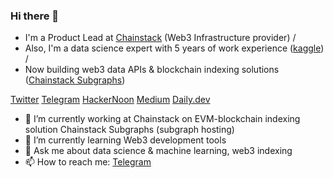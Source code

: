 ### Hi there 👋

- I'm a Product Lead at [Chainstack](https://chainstack.com) (Web3 Infrastructure provider) /
- Also, I'm a data science expert with 5 years of work experience ([kaggle](https://www.kaggle.com/kirill702b)) /
- Now building web3 data APIs & blockchain indexing solutions ([Chainstack Subgraphs](https://chainstack.com/subgraphs/))

 [Twitter](https://twitter.com/balakhonoff)
 [Telegram](https://t.me/kirill_balakhonov)
 [HackerNoon](https://hackernoon.com/u/balakhonoff)
 [Medium](https://medium.com/@balakhonoff_47314)
 [Daily.dev](https://app.daily.dev/balakhonoff)


- 🔭 I’m currently working at Chainstack on EVM-blockchain indexing solution Chainstack Subgraphs (subgraph hosting)
- 🌱 I’m currently learning Web3 development tools
- 💬 Ask me about data science & machine learning, web3 indexing
- 📫 How to reach me: [Telegram](https://t.me/kirill_balakhonov)


